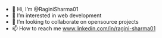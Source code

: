 - 👋 Hi, I’m @RaginiSharma01
- 👀 I’m interested in web development
- 💞️ I’m looking to collaborate on opensource projects
- 📫 How to reach me www.linkedin.com/in/ragini-sharma01

<!---
RaginiSharma01/RaginiSharma01 is a ✨ special ✨ repository because its `README.md` (this file) appears on your GitHub profile.
You can click the Preview link to take a look at your changes.
--->
